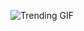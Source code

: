 
<!-- GIF_SECTION -->
![Trending GIF](https://media3.giphy.com/media/v1.Y2lkPThiYjIxNzcyZ3c1OHpvNGxpcHZnbXhuMTRrMDA5dnFnNHVtaHJsMGpvaDV6bmp0cyZlcD12MV9naWZzX3NlYXJjaCZjdD1n/3oKIPnAiaMCws8nOsE/giphy.gif)
<!-- END_GIF_SECTION -->

